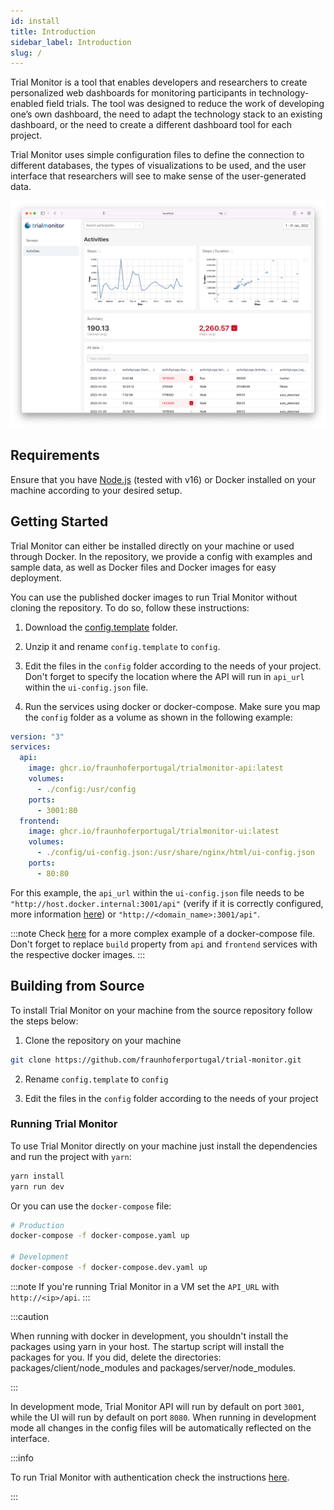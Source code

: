 ```yaml
---
id: install
title: Introduction
sidebar_label: Introduction
slug: /
---
```


Trial Monitor is a tool that enables developers and researchers to create personalized web dashboards for monitoring participants in technology-enabled field trials. The tool was designed to reduce the work of developing one’s own dashboard, the need to adapt the technology stack to an existing dashboard, or the need to create a different dashboard tool for each project.

Trial Monitor uses simple configuration files to define the connection to different databases, the types of visualizations to be used, and the user interface that researchers will see to make sense of the user-generated data.

![Trial Monitor dashboard](assets/dashboard.png)

## Requirements

Ensure that you have [Node.js](https://nodejs.org/) (tested with v16) or Docker installed on your machine according to your desired setup.

## Getting Started

Trial Monitor can either be installed directly on your machine or used through Docker. In the repository, we provide a config with examples and sample data, as well as Docker files and Docker images for easy deployment.

You can use the published docker images to run Trial Monitor without cloning the repository. To do so, follow these instructions:

1. Download the [config.template](https://downgit.github.io/#/home?url=https://github.com/fraunhoferportugal/trial-monitor/tree/master/config.template) folder.

2. Unzip it and rename `config.template` to `config`.

3. Edit the files in the `config` folder according to the needs of your project. Don't forget to specify the location where the API will run in `api_url` within the `ui-config.json` file.

4. Run the services using docker or docker-compose. Make sure you map the `config` folder as a volume as shown in the following example:

```yaml
version: "3"
services:
  api:
    image: ghcr.io/fraunhoferportugal/trialmonitor-api:latest
    volumes:
      - ./config:/usr/config
    ports:
      - 3001:80
  frontend:
    image: ghcr.io/fraunhoferportugal/trialmonitor-ui:latest
    volumes:
      - ./config/ui-config.json:/usr/share/nginx/html/ui-config.json
    ports:
      - 80:80
```

For this example, the `api_url` within the `ui-config.json` file needs to be `"http://host.docker.internal:3001/api"` (verify if it is correctly configured, more information [here](./05-deployment.md#requirement-docker-configuration-requirement)) or `"http://<domain_name>:3001/api"`.

:::note
Check [here](https://github.com/fraunhoferportugal/trial-monitor/blob/master/docker-compose.yaml) for a more complex example of a docker-compose file. Don't forget to replace `build` property from `api` and `frontend` services with the respective docker images.
:::

## Building from Source

To install Trial Monitor on your machine from the source repository follow the steps below:

1. Clone the repository on your machine

```bash
git clone https://github.com/fraunhoferportugal/trial-monitor.git
```

2. Rename `config.template` to `config`

3. Edit the files in the `config` folder according to the needs of your project

### Running Trial Monitor

To use Trial Monitor directly on your machine just install the dependencies and run the project with `yarn`:

```bash
yarn install
yarn run dev
```

Or you can use the `docker-compose` file:

```bash
# Production
docker-compose -f docker-compose.yaml up

# Development
docker-compose -f docker-compose.dev.yaml up
```

:::note
If you're running Trial Monitor in a VM set the `API_URL` with `http://<ip>/api`.
:::

:::caution

When running with docker in development, you shouldn't install the packages using yarn in your host. The startup script will install the packages for you. If you did, delete the directories: packages/client/node_modules and packages/server/node_modules.

:::

In development mode, Trial Monitor API will run by default on port `3001`, while the UI will run by default on port `8080`. When running in development mode all changes in the config files will be automatically reflected on the interface.

:::info

To run Trial Monitor with authentication check the instructions [here](./05-deployment.md).

:::
